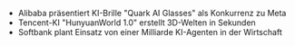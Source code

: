 - Alibaba präsentiert KI-Brille "Quark AI Glasses" als Konkurrenz zu Meta
- Tencent-KI "HunyuanWorld 1.0" erstellt 3D-Welten in Sekunden
- Softbank plant Einsatz von einer Milliarde KI-Agenten in der Wirtschaft
